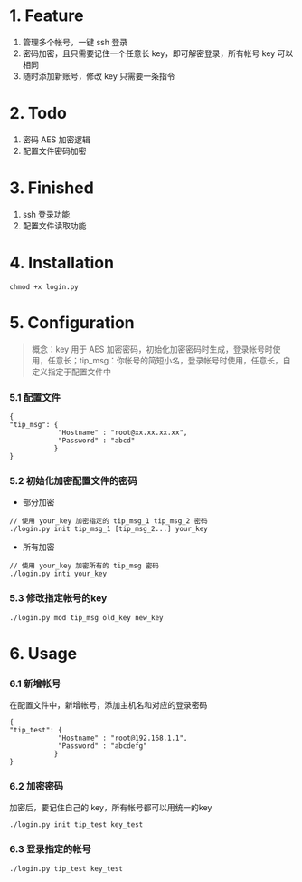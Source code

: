 # 1. Feature

1. 管理多个帐号，一键 ssh 登录
2. 密码加密，且只需要记住一个任意长 key，即可解密登录，所有帐号 key 可以相同
3. 随时添加新账号，修改 key 只需要一条指令

# 2. Todo

1. 密码 AES 加密逻辑
2. 配置文件密码加密

# 3. Finished

1. ssh 登录功能
2. 配置文件读取功能

# 4. Installation

```
chmod +x login.py
```

# 5. Configuration

> 概念：key 用于 AES 加密密码，初始化加密密码时生成，登录帐号时使用，任意长；tip_msg：你帐号的简短小名，登录帐号时使用，任意长，自定义指定于配置文件中

### 5.1 配置文件

```
{
"tip_msg": {
            "Hostname" : "root@xx.xx.xx.xx",
            "Password" : "abcd"
           }
}
```

### 5.2 初始化加密配置文件的密码


* 部分加密

```
// 使用 your_key 加密指定的 tip_msg_1 tip_msg_2 密码
./login.py init tip_msg_1 [tip_msg_2...] your_key
```

* 所有加密

```
// 使用 your_key 加密所有的 tip_msg 密码
./login.py inti your_key
```

### 5.3 修改指定帐号的key

```
./login.py mod tip_msg old_key new_key
```

# 6. Usage

### 6.1 新增帐号

在配置文件中，新增帐号，添加主机名和对应的登录密码

```
{
"tip_test": {
            "Hostname" : "root@192.168.1.1",
            "Password" : "abcdefg"
           }
}
```

### 6.2 加密密码

加密后，要记住自己的 key，所有帐号都可以用统一的key

```
./login.py init tip_test key_test
```

### 6.3 登录指定的帐号

```
./login.py tip_test key_test
```
